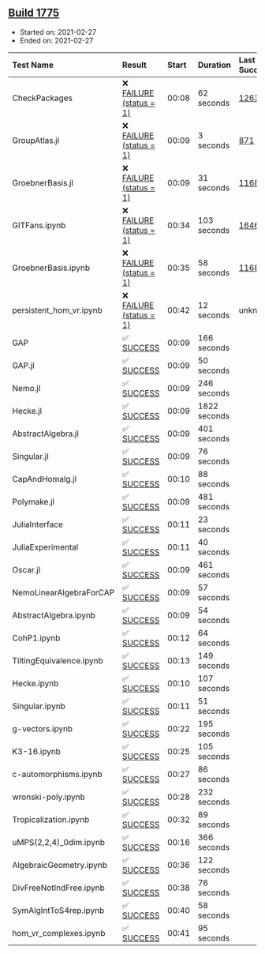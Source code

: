 ## [Build 1775](https://oscarci.mathematik.uni-kl.de/job/oscar-stable/1775/)

* Started on: 2021-02-27
* Ended on: 2021-02-27

| Test Name    | Result | Start | Duration | Last Success | First Failure |
|:-------------|:-------|:------|:---------|:-------------|:--------------|
| CheckPackages | ❌ [FAILURE (status = 1)](https://oscarci.mathematik.uni-kl.de/job/oscar-stable/1775/artifact/logs/build-1775/CheckPackages.log) | 00:08 | 62 seconds | [1263](https://oscarci.mathematik.uni-kl.de/job/oscar-stable/1263/) | [1264](https://oscarci.mathematik.uni-kl.de/job/oscar-stable/1264/) |
| GroupAtlas.jl | ❌ [FAILURE (status = 1)](https://oscarci.mathematik.uni-kl.de/job/oscar-stable/1775/artifact/logs/build-1775/GroupAtlas.jl.log) | 00:09 | 3 seconds | [871](https://oscarci.mathematik.uni-kl.de/job/oscar-stable/871/) | [872](https://oscarci.mathematik.uni-kl.de/job/oscar-stable/872/) |
| GroebnerBasis.jl | ❌ [FAILURE (status = 1)](https://oscarci.mathematik.uni-kl.de/job/oscar-stable/1775/artifact/logs/build-1775/GroebnerBasis.jl.log) | 00:09 | 31 seconds | [1168](https://oscarci.mathematik.uni-kl.de/job/oscar-stable/1168/) | [1169](https://oscarci.mathematik.uni-kl.de/job/oscar-stable/1169/) |
| GITFans.ipynb | ❌ [FAILURE (status = 1)](https://oscarci.mathematik.uni-kl.de/job/oscar-stable/1775/artifact/logs/build-1775/GITFans.ipynb.log) | 00:34 | 103 seconds | [1646](https://oscarci.mathematik.uni-kl.de/job/oscar-stable/1646/) | [1647](https://oscarci.mathematik.uni-kl.de/job/oscar-stable/1647/) |
| GroebnerBasis.ipynb | ❌ [FAILURE (status = 1)](https://oscarci.mathematik.uni-kl.de/job/oscar-stable/1775/artifact/logs/build-1775/GroebnerBasis.ipynb.log) | 00:35 | 58 seconds | [1168](https://oscarci.mathematik.uni-kl.de/job/oscar-stable/1168/) | [1169](https://oscarci.mathematik.uni-kl.de/job/oscar-stable/1169/) |
| persistent_hom_vr.ipynb | ❌ [FAILURE (status = 1)](https://oscarci.mathematik.uni-kl.de/job/oscar-stable/1775/artifact/logs/build-1775/persistent_hom_vr.ipynb.log) | 00:42 | 12 seconds | unknown | unknown |
| GAP | ✅ [SUCCESS](https://oscarci.mathematik.uni-kl.de/job/oscar-stable/1775/artifact/logs/build-1775/GAP.log) | 00:09 | 166 seconds |  |  |
| GAP.jl | ✅ [SUCCESS](https://oscarci.mathematik.uni-kl.de/job/oscar-stable/1775/artifact/logs/build-1775/GAP.jl.log) | 00:09 | 50 seconds |  |  |
| Nemo.jl | ✅ [SUCCESS](https://oscarci.mathematik.uni-kl.de/job/oscar-stable/1775/artifact/logs/build-1775/Nemo.jl.log) | 00:09 | 246 seconds |  |  |
| Hecke.jl | ✅ [SUCCESS](https://oscarci.mathematik.uni-kl.de/job/oscar-stable/1775/artifact/logs/build-1775/Hecke.jl.log) | 00:09 | 1822 seconds |  |  |
| AbstractAlgebra.jl | ✅ [SUCCESS](https://oscarci.mathematik.uni-kl.de/job/oscar-stable/1775/artifact/logs/build-1775/AbstractAlgebra.jl.log) | 00:09 | 401 seconds |  |  |
| Singular.jl | ✅ [SUCCESS](https://oscarci.mathematik.uni-kl.de/job/oscar-stable/1775/artifact/logs/build-1775/Singular.jl.log) | 00:09 | 76 seconds |  |  |
| CapAndHomalg.jl | ✅ [SUCCESS](https://oscarci.mathematik.uni-kl.de/job/oscar-stable/1775/artifact/logs/build-1775/CapAndHomalg.jl.log) | 00:10 | 88 seconds |  |  |
| Polymake.jl | ✅ [SUCCESS](https://oscarci.mathematik.uni-kl.de/job/oscar-stable/1775/artifact/logs/build-1775/Polymake.jl.log) | 00:09 | 481 seconds |  |  |
| JuliaInterface | ✅ [SUCCESS](https://oscarci.mathematik.uni-kl.de/job/oscar-stable/1775/artifact/logs/build-1775/JuliaInterface.log) | 00:11 | 23 seconds |  |  |
| JuliaExperimental | ✅ [SUCCESS](https://oscarci.mathematik.uni-kl.de/job/oscar-stable/1775/artifact/logs/build-1775/JuliaExperimental.log) | 00:11 | 40 seconds |  |  |
| Oscar.jl | ✅ [SUCCESS](https://oscarci.mathematik.uni-kl.de/job/oscar-stable/1775/artifact/logs/build-1775/Oscar.jl.log) | 00:09 | 461 seconds |  |  |
| NemoLinearAlgebraForCAP | ✅ [SUCCESS](https://oscarci.mathematik.uni-kl.de/job/oscar-stable/1775/artifact/logs/build-1775/NemoLinearAlgebraForCAP.log) | 00:09 | 57 seconds |  |  |
| AbstractAlgebra.ipynb | ✅ [SUCCESS](https://oscarci.mathematik.uni-kl.de/job/oscar-stable/1775/artifact/logs/build-1775/AbstractAlgebra.ipynb.log) | 00:09 | 54 seconds |  |  |
| CohP1.ipynb | ✅ [SUCCESS](https://oscarci.mathematik.uni-kl.de/job/oscar-stable/1775/artifact/logs/build-1775/CohP1.ipynb.log) | 00:12 | 64 seconds |  |  |
| TiltingEquivalence.ipynb | ✅ [SUCCESS](https://oscarci.mathematik.uni-kl.de/job/oscar-stable/1775/artifact/logs/build-1775/TiltingEquivalence.ipynb.log) | 00:13 | 149 seconds |  |  |
| Hecke.ipynb | ✅ [SUCCESS](https://oscarci.mathematik.uni-kl.de/job/oscar-stable/1775/artifact/logs/build-1775/Hecke.ipynb.log) | 00:10 | 107 seconds |  |  |
| Singular.ipynb | ✅ [SUCCESS](https://oscarci.mathematik.uni-kl.de/job/oscar-stable/1775/artifact/logs/build-1775/Singular.ipynb.log) | 00:11 | 51 seconds |  |  |
| g-vectors.ipynb | ✅ [SUCCESS](https://oscarci.mathematik.uni-kl.de/job/oscar-stable/1775/artifact/logs/build-1775/g-vectors.ipynb.log) | 00:22 | 195 seconds |  |  |
| K3-16.ipynb | ✅ [SUCCESS](https://oscarci.mathematik.uni-kl.de/job/oscar-stable/1775/artifact/logs/build-1775/K3-16.ipynb.log) | 00:25 | 105 seconds |  |  |
| c-automorphisms.ipynb | ✅ [SUCCESS](https://oscarci.mathematik.uni-kl.de/job/oscar-stable/1775/artifact/logs/build-1775/c-automorphisms.ipynb.log) | 00:27 | 86 seconds |  |  |
| wronski-poly.ipynb | ✅ [SUCCESS](https://oscarci.mathematik.uni-kl.de/job/oscar-stable/1775/artifact/logs/build-1775/wronski-poly.ipynb.log) | 00:28 | 232 seconds |  |  |
| Tropicalization.ipynb | ✅ [SUCCESS](https://oscarci.mathematik.uni-kl.de/job/oscar-stable/1775/artifact/logs/build-1775/Tropicalization.ipynb.log) | 00:32 | 89 seconds |  |  |
| uMPS(2,2,4)_0dim.ipynb | ✅ [SUCCESS](https://oscarci.mathematik.uni-kl.de/job/oscar-stable/1775/artifact/logs/build-1775/uMPS-2-2-4-_0dim.ipynb.log) | 00:16 | 366 seconds |  |  |
| AlgebraicGeometry.ipynb | ✅ [SUCCESS](https://oscarci.mathematik.uni-kl.de/job/oscar-stable/1775/artifact/logs/build-1775/AlgebraicGeometry.ipynb.log) | 00:36 | 122 seconds |  |  |
| DivFreeNotIndFree.ipynb | ✅ [SUCCESS](https://oscarci.mathematik.uni-kl.de/job/oscar-stable/1775/artifact/logs/build-1775/DivFreeNotIndFree.ipynb.log) | 00:38 | 76 seconds |  |  |
| SymAlgIntToS4rep.ipynb | ✅ [SUCCESS](https://oscarci.mathematik.uni-kl.de/job/oscar-stable/1775/artifact/logs/build-1775/SymAlgIntToS4rep.ipynb.log) | 00:40 | 58 seconds |  |  |
| hom_vr_complexes.ipynb | ✅ [SUCCESS](https://oscarci.mathematik.uni-kl.de/job/oscar-stable/1775/artifact/logs/build-1775/hom_vr_complexes.ipynb.log) | 00:41 | 95 seconds |  |  |
